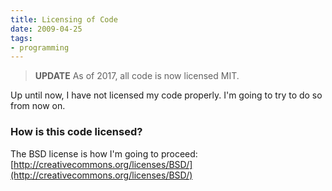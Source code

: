 ```yaml
---
title: Licensing of Code
date: 2009-04-25
tags:
- programming
---
```

> **UPDATE** As of 2017, all code is now licensed MIT.

Up until now, I have not licensed my code properly.  I'm going to try to do so from now on.

### How is this code licensed?

The BSD license is how I'm going to proceed: [http://creativecommons.org/licenses/BSD/](http://creativecommons.org/licenses/BSD/)
